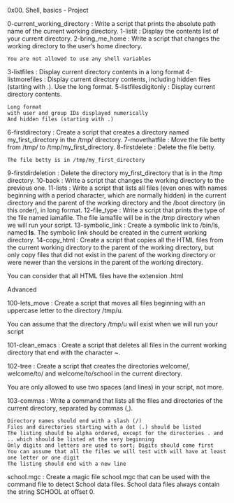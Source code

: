 0x00. Shell, basics - Project


0-current_working_directory : Write a script that prints the absolute path name of the current working directory.
 1-listit : Display the contents list of your current directory.
 2-bring_me_home : Write a script that changes the working directory to the user’s home directory.

    You are not allowed to use any shell variables


3-listfiles : Display current directory contents in a long format
4-listmorefiles : Display current directory contents, including hidden files (starting with .). Use the long format.
5-listfilesdigitonly : Display current directory contents.

    Long format
    with user and group IDs displayed numerically
    And hidden files (starting with .)


6-firstdirectory : Create a script that creates a directory named my_first_directory in the /tmp/ directory.
7-movethatfile : Move the file betty from /tmp/ to /tmp/my_first_directory.
8-firstdelete : Delete the file betty.

    The file betty is in /tmp/my_first_directory

9-firstdirdeletion : Delete the directory my_first_directory that is in the /tmp directory.
10-back : Write a script that changes the working directory to the previous one.
11-lists : Write a script that lists all files (even ones with names beginning with a period character, which are normally hidden) in the current directory and the parent of the working directory and the /boot directory (in this order), in long format.
12-file_type : Write a script that prints the type of the file named iamafile. The file iamafile will be in the /tmp directory when we will run your script.
13-symbolic_link : Create a symbolic link to /bin/ls, named __ls__. The symbolic link should be created in the current working directory. 
14-copy_html : Create a script that copies all the HTML files from the current working directory to the parent of the working directory, but only copy files that did not exist in the parent of the working directory or were newer than the versions in the parent of the working directory.

You can consider that all HTML files have the extension .html


Advanced


100-lets_move : Create a script that moves all files beginning with an uppercase letter to the directory /tmp/u.

You can assume that the directory /tmp/u will exist when we will run your script


101-clean_emacs : Create a script that deletes all files in the current working directory that end with the character ~.

102-tree : Create a script that creates the directories welcome/, welcome/to/ and welcome/to/school in the current directory.

You are only allowed to use two spaces (and lines) in your script, not more.

103-commas : Write a command that lists all the files and directories of the current directory, separated by commas (,).

    Directory names should end with a slash (/)
    Files and directories starting with a dot (.) should be listed
    The listing should be alpha ordered, except for the directories . and .. which should be listed at the very beginning
    Only digits and letters are used to sort; Digits should come first
    You can assume that all the files we will test with will have at least one letter or one digit
    The listing should end with a new line
    
school.mgc : Create a magic file school.mgc that can be used with the command file to detect School data files. School data files always contain the string SCHOOL at offset 0.
